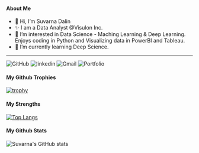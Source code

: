 
#### About Me
- 👋 Hi, I’m Suvarna Dalin
- ✨ I am a Data Analyst @Visulon Inc.
- 👀 I’m interested in Data Science - Maching Learning & Deep Learning. Enjoys coding in Python and Visualizing data in PowerBI and Tableau.
- 🌱 I’m currently learning Deep Science.
------------------------------------------------------------------------------------------------------------------------------------------------

![GitHub](https://img.shields.io/badge/GitHub-white?style=for-the-badge=GitHub&logo=GitHub&logoColor=black)
![linkedin](https://img.shields.io/badge/LinkedIn-0e76a8?style=for-the-badge=LinkedIn&logo=Linkedin&logoColor=white)
![Gmail](https://img.shields.io/badge/Gmail-red?style=for-the-badge=Gmail&logo=Gmail&logoColor=white)
![Portfolio](https://img.shields.io/badge/Portfolio-green?style=for-the-badge=Portfolio&logo=Portfolio&logoColor=black)


#### My Github Trophies

[![trophy](https://github-profile-trophy.vercel.app/?username=SuvarnaDalin&theme=darkhub&column=4&row=1)](https://github.com/ryo-ma/github-profile-trophy)

#### My Strengths

[![Top Langs](https://github-readme-stats.vercel.app/api/top-langs/?username=SuvarnaDalin&layout=compact&hide=jupyter%20notebook)](https://github.com/anuraghazra/github-readme-stats)

#### My Github Stats
![Suvarna's GitHub stats](https://github-readme-stats.vercel.app/api?username=SuvarnaDalin&show_icons=true&theme=radical&hide_title=True)



